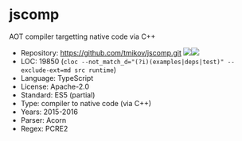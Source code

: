 # jscomp

AOT compiler targetting native code via C++

* Repository: https://github.com/tmikov/jscomp.git <img src="https://img.shields.io/github/stars/tmikov/jscomp?label=&style=flat-square" /><img src="https://img.shields.io/github/last-commit/tmikov/jscomp?label=&style=flat-square" />
* LOC:        19850 (`cloc --not_match_d="(?i)(examples|deps|test)" --exclude-ext=md src runtime`)
* Language:   TypeScript
* License:    Apache-2.0
* Standard:   ES5 (partial)
* Type:       compiler to native code (via C++)
* Years:      2015-2016
* Parser:     Acorn
* Regex:      PCRE2
